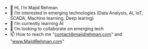 - 👋 Hi, I’m Majid Rehman
- 👀 I’m interested in emerging technologies (Data Analysis, AI, IoT, SCADA, Machine learning, Deep learing)
- 🌱 I’m currently learning AI
- 💞️ I’m looking to collaborate on emerging tech
- 📫 How to reach me "contact@majidrehman.com" and "www.MajidRehman.com"

<!---
majidrehman/majidrehman is a ✨ special ✨ repository because its `README.md` (this file) appears on your GitHub profile.
You can click the Preview link to take a look at your changes.
--->
